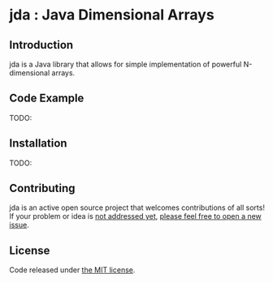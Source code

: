 # jda : Java Dimensional Arrays

## Introduction

jda is a Java library that allows for simple implementation of powerful N-dimensional arrays.

## Code Example

TODO:

## Installation

TODO:

## Contributing

jda is an active open source project that welcomes contributions of all sorts! If your problem or idea is [not addressed yet](https://github.com/KeironO/jda/issues), [please feel free to open a new issue](https://github.com/KeironO/jda/issues/new).

## License

Code released under [the MIT license](./LICENSE).

